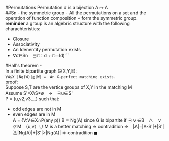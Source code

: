 #Permutations 
Permutation σ is a bijection A ↦ A  
##Sn - the symmetric group -
All the permutations on a set and the operation of function composition ∘ form the symmetric group.  
**reminder** a group is an algebric structure with the following charachteristics:  
- Closure
- Associativity
- An Idenentity permutation exists
- ∀σ∈Sn　∃π：σ ∘ π＝Id)```

#Hall's theorem -   
In a finite bipartite graph G(X,Y,E):  
```∀W⊆X |Ng(W)|≧|W| ⇔　An X-perfect matching exists.```  
proof:  
Suppose S,T are the vertice groups of X,Y in the matching M  
Assume S'=X\S≠∅　⇒　∃u∈S'  
P = (u,v2,v3,...) such that:  
- odd edges are not in M  
- even edges are in M  
A = {V:V∈X∩P(any p)}
B = Ng(A)
since G is bipartite if ∃ｖ∈B　∧　ｖ⊄M　（u,v）∪ M is a better matching ⇒ contradition
⇒　|A|=|A-S'|+|S'|≧|Ng(A)|+|S'|>|Ng(A)| ⇒ contradition
 ◼ 

